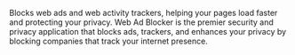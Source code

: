 Blocks web ads and web activity trackers, helping your pages load faster and protecting your privacy.
Web Ad Blocker is the premier security and privacy application that blocks ads, trackers, and enhances your privacy by blocking companies that track your internet presence.
